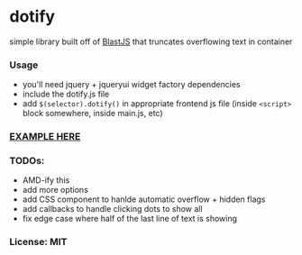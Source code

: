 dotify
======

simple library built off of [BlastJS](https://github.com/julianshapiro/blast) that truncates overflowing text in container

### Usage

- you'll need jquery + jqueryui widget factory dependencies
- include the dotify.js file
- add `$(selector).dotify()` in appropriate frontend js file (inside `<script>` block somewhere, inside main.js, etc)

### [EXAMPLE HERE](http://jsfiddle.net/MzH74/4/) 

### TODOs:

- AMD-ify this
- add more options
- add CSS component to hanlde automatic overflow + hidden flags
- add callbacks to handle clicking dots to show all 
- fix edge case where half of the last line of text is showing

### License: MIT

